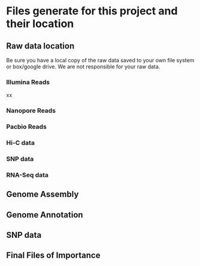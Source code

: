 # Files generate for this project and their location


## Raw data location

Be sure you have a local copy of the raw data saved to your own file system or box/google drive. We are not responsible for your raw data.


### Illumina Reads
xx
### Nanopore Reads

### Pacbio Reads

### Hi-C data

### SNP data

### RNA-Seq data

## Genome Assembly

## Genome Annotation

## SNP data



## Final Files of Importance
